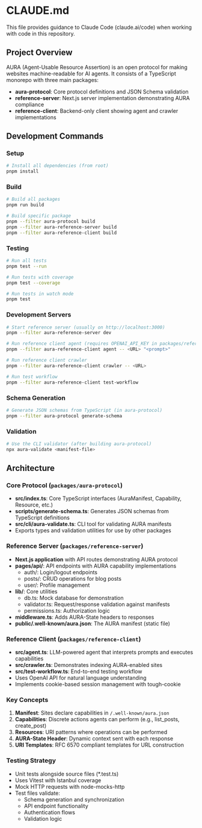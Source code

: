 # CLAUDE.md

This file provides guidance to Claude Code (claude.ai/code) when working with code in this repository.

## Project Overview

AURA (Agent-Usable Resource Assertion) is an open protocol for making websites machine-readable for AI agents. It consists of a TypeScript monorepo with three main packages:

- **aura-protocol**: Core protocol definitions and JSON Schema validation
- **reference-server**: Next.js server implementation demonstrating AURA compliance
- **reference-client**: Backend-only client showing agent and crawler implementations

## Development Commands

### Setup
```bash
# Install all dependencies (from root)
pnpm install
```

### Build
```bash
# Build all packages
pnpm run build

# Build specific package
pnpm --filter aura-protocol build
pnpm --filter aura-reference-server build
pnpm --filter aura-reference-client build
```

### Testing
```bash
# Run all tests
pnpm test --run

# Run tests with coverage
pnpm test --coverage

# Run tests in watch mode
pnpm test
```

### Development Servers
```bash
# Start reference server (usually on http://localhost:3000)
pnpm --filter aura-reference-server dev

# Run reference client agent (requires OPENAI_API_KEY in packages/reference-client/.env)
pnpm --filter aura-reference-client agent -- <URL> "<prompt>"

# Run reference client crawler
pnpm --filter aura-reference-client crawler -- <URL>

# Run test workflow
pnpm --filter aura-reference-client test-workflow
```

### Schema Generation
```bash
# Generate JSON schemas from TypeScript (in aura-protocol)
pnpm --filter aura-protocol generate-schema
```

### Validation
```bash
# Use the CLI validator (after building aura-protocol)
npx aura-validate <manifest-file>
```

## Architecture

### Core Protocol (`packages/aura-protocol`)
- **src/index.ts**: Core TypeScript interfaces (AuraManifest, Capability, Resource, etc.)
- **scripts/generate-schema.ts**: Generates JSON schemas from TypeScript definitions
- **src/cli/aura-validate.ts**: CLI tool for validating AURA manifests
- Exports types and validation utilities for use by other packages

### Reference Server (`packages/reference-server`)
- **Next.js application** with API routes demonstrating AURA protocol
- **pages/api/**: API endpoints with AURA capability implementations
  - auth/: Login/logout endpoints
  - posts/: CRUD operations for blog posts
  - user/: Profile management
- **lib/**: Core utilities
  - db.ts: Mock database for demonstration
  - validator.ts: Request/response validation against manifests
  - permissions.ts: Authorization logic
- **middleware.ts**: Adds AURA-State headers to responses
- **public/.well-known/aura.json**: The AURA manifest (static file)

### Reference Client (`packages/reference-client`)
- **src/agent.ts**: LLM-powered agent that interprets prompts and executes capabilities
- **src/crawler.ts**: Demonstrates indexing AURA-enabled sites
- **src/test-workflow.ts**: End-to-end testing workflow
- Uses OpenAI API for natural language understanding
- Implements cookie-based session management with tough-cookie

### Key Concepts

1. **Manifest**: Sites declare capabilities in `/.well-known/aura.json`
2. **Capabilities**: Discrete actions agents can perform (e.g., list_posts, create_post)
3. **Resources**: URI patterns where operations can be performed
4. **AURA-State Header**: Dynamic context sent with each response
5. **URI Templates**: RFC 6570 compliant templates for URL construction

### Testing Strategy

- Unit tests alongside source files (*.test.ts)
- Uses Vitest with Istanbul coverage
- Mock HTTP requests with node-mocks-http
- Test files validate:
  - Schema generation and synchronization
  - API endpoint functionality
  - Authentication flows
  - Validation logic